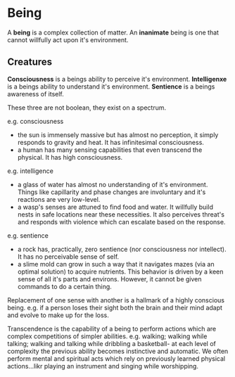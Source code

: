 # Being

A __being__ is a complex collection of matter.
An __inanimate__ being is one that cannot willfully act upon it's environment.

## Creatures 

__Consciousness__ is a beings ability to perceive it's environment.
__Intelligenxe__ is a beings ability to understand it's environment.
__Sentience__ is a beings awareness of itself.

These three are not boolean, they exist on a spectrum.

e.g. consciousness
- the sun is immensely massive but has almost no perception, it simply responds to gravity and heat.  It has infinitesimal consciousness.
- a human has many sensing capabilities that even transcend the physical.  It has high consciousness.

e.g. intelligence
- a glass of water has almost no understanding of it's environment.  Things like capillarity and phase changes are involuntary and it's reactions are very low-level.
- a wasp's senses are attuned to find food and water.  It willfully build nests in safe locations near these necessities.  It also perceives threat's and responds with violence which can escalate based on the response.

e.g. sentience
- a rock has, practically, zero sentience (nor consciousness nor intellect).  It has no perceivable sense of self.
- a slime mold can grow in such a way that it navigates mazes (via an optimal solution) to acquire nutrients.  This behavior is driven by a keen sense of all it's parts and environs.  However, it cannot be given commands to do a certain thing.


Replacement of one sense with another is a hallmark of a highly conscious being.
e.g. if a person loses their sight both the brain and their mind adapt and evolve to make up for the loss.

Transcendence is the capability of a being to perform actions which are complex competitions of simpler abilities.
e.g. walking; walking while talking; walking and talking while dribbling a basketball- at each level of complexity the previous ability becomes instinctive and automatic.  We often perform mental and spiritual acts which rely on previously learned physical actions...likr playing an instrument and singing while worshipping.

